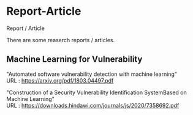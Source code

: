 # Report-Article
Report / Article

There are some reaserch reports / articles.


## Machine Learning for Vulnerability 

"Automated software vulnerability detection with machine learning"   
URL : https://arxiv.org/pdf/1803.04497.pdf

"Construction of a Security Vulnerability Identification SystemBased on Machine Learning"  
URL : https://downloads.hindawi.com/journals/js/2020/7358692.pdf
